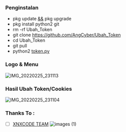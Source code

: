 ### Penginstalan
- pkg update [&&]() pkg upgrade
- pkg install python2 git
- rm -rf Ubah_Token
- git clone https://github.com/AngCyber/Ubah_Token
- cd Ubah_Token
- git pull
- python2 [token.py]()

### Logo & Menu
![IMG_20220225_231113](https://user-images.githubusercontent.com/92802033/155749165-2f0a13f8-7ad4-4e75-ad20-34b9ba24d9e4.jpg)

### Hasil Ubah Token/Cookies
![IMG_20220225_231104](https://user-images.githubusercontent.com/92802033/155749260-64574558-550a-414f-b0ad-a311e95c34a1.jpg)

### Thanks To :
- [ ] [XNXCODE TEAM]()
![images (1)](https://user-images.githubusercontent.com/92802033/155749449-964324dc-713a-4c27-bf33-d315b1e8f92d.jpeg)

